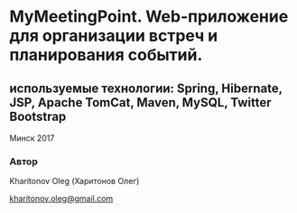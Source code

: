# MyMeetingPoint. Web-приложение для организации встреч и планирования событий. 
## используемые технологии: Spring, Hibernate, JSP, Apache TomCat, Maven, MySQL, Twitter Bootstrap

Минск 2017

### Автор 
Kharitonov Oleg (Харитонов Олег)

kharitonov.oleg@gmail.com
